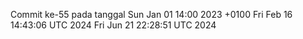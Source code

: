 Commit ke-55 pada tanggal Sun Jan 01 14:00 2023 +0100
Fri Feb 16 14:43:06 UTC 2024
Fri Jun 21 22:28:51 UTC 2024
